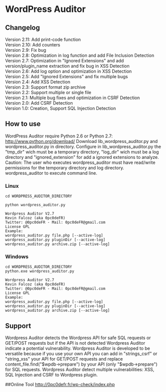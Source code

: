 # WordPress Auditor

## Changelog
Version 2.11: Add print-code function  
Version 2.10: Add counters  
Version 2.9: Fix bug  
Version 2.8: Optimization in log function and add File Inclusion Detection  
Version 2.7: Optimization in "Ignored Extensions" and add version/plugin_name extraction and fix bug in XSS Detection  
Version 2.6: Add log option and optimization in XSS Detection  
Version 2.5: Add "Ignored Extensions" and fix multiple bugs  
Version 2.4: Add XSS Detection  
Version 2.3: Support format zip archive  
Version 2.2: Support multiple or single file  
Version 2.1: Multiple bug fixes and optimization in CSRF Detection  
Version 2.0: Add CSRF Detection  
Version 1.0: Creation, Support SQL Injection Detection  

## How to use
WordPress Auditor require Python 2.6 or Python 2.7: http://www.python.org/download/
Download lib_wordpress_auditor.py and wordpress_auditor.py in directory.
Configure in lib_wordpress_auditor.py the "tmp_dir" wich must be a temporary directory, "log_dir" wich must be a log directory and "ignored_extension" for add a ignored extensions to analyze. Caution: The user who executes wordpress_auditor must have read/write permissions for the temporary directory and log directory.
wordpress_auditor to execute command line.

### Linux
```
cd WORDPRESS_AUDITOR_DIRECTORY

python wordpress_auditor.py

Wordpress Auditor V2.7
Kevin Falcoz (aka 0pc0deFR)
Twitter: @0pc0deFR - Mail: 0pc0deFR@gmail.com
License GPL
Example: 
wordpress_auditor.py file.php [--active-log]
wordpress_auditor.py pluginDir [--active-log]
wordpress_auditor.py archive.zip [--active-log]
```

### Windows
```
cd WORDPRESS_AUDITOR_DIRECTORY
python.exe wordpress_auditor.py

Wordpress Auditor V2.7
Kevin Falcoz (aka 0pc0deFR)
Twitter: @0pc0deFR - Mail: 0pc0deFR@gmail.com
License GPL
Example: 
wordpress_auditor.py file.php [--active-log]
wordpress_auditor.py pluginDir [--active-log]
wordpress_auditor.py archive.zip [--active-log]
```

## Support
Wordpress Auditor detects the Wordpress API for safe SQL requests or GET/POST requests but if the API is not detected Wordpress Auditor indicate a potential vulnerability.
Wordpress Auditor is developed to be versatile because if you use your own API you can add in "strings_csrf" or "string_xss" your API for GET/POST requests and replace content_file.find("$wpdb->prepare") by your API (only "$wpdb->prepare") for SQL requests.
Wordpress Auditor detect multiple vulnerabilities: XSS, SQL Injection and CSRF to Wordpress plugin.

##Online Tool
http://0pc0defr.fr/wp-check/index.php
